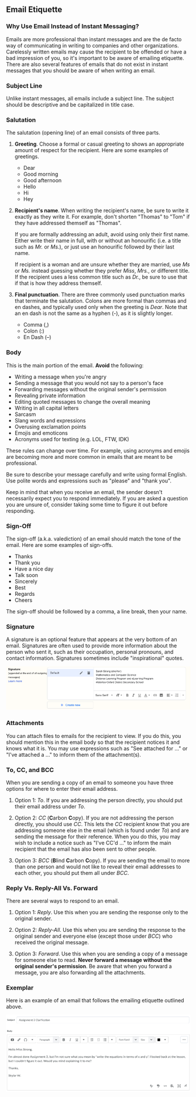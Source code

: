 ## Email Etiquette
### Why Use Email Instead of Instant Messaging?

Emails are more professional than instant messages and are the de facto way of communicating in writing to companies and other organizations. Carelessly written emails may cause the recipient to be offended or have a bad impression of you, so it's important to be aware of emailing etiquette. There are also several features of emails that do not exist in instant messages that you should be aware of when writing an email.

### Subject Line

Unlike instant messages, all emails include a subject line. The subject should be descriptive and be capitalized in title case.

### Salutation

The salutation (opening line) of an email consists of three parts.

1. **Greeting**. Choose a formal or casual greeting to shows an appropriate amount of respect for the recipient. Here are some examples of greetings.

   - Dear
   - Good morning
   - Good afternoon
   - Hello
   - Hi
   - Hey

2. **Recipient's name**. When writing the recipient's name, be sure to write it exactly as they write it. For example, don't shorten "Thomas" to "Tom" if they have addressed themself as "Thomas".

   If you are formally addressing an adult, avoid using only their first name. Either write their name in full, with or without an honourific (i.e. a title such as *Mr.* or *Ms.*), or just use an honourific followed by their last name.

   If recipient is a woman and are unsure whether they are married, use *Ms* or *Ms.* instead guessing whether they prefer *Miss*, *Mrs.*, or different title. If the recipient uses a less common title such as *Dr.*, be sure to use that if that is how they address themself.  

3. **Final punctuation**. There are three commonly used punctuation marks that terminate the salutation. Colons are more formal than commas and en dashes, and typically used only when the greeting is *Dear*. Note that an en dash is not the same as a hyphen (-), as it is slightly longer.

   - Comma (,)
   - Colon (:)
   - En Dash (–)

### Body 

This is the main portion of the email. **Avoid** the following:

- Writing a message when you're angry
- Sending a message that you would not say to a person's face
- Forwarding messages without the original sender's permission
- Revealing private information
- Editing quoted messages to change the overall meaning
- Writing in all capital letters
- Sarcasm
- Slang words and expressions
- Overusing exclamation points
- Emojis and emoticons
- Acronyms used for texting (e.g. LOL, FTW, IDK)

These rules can change over time. For example, using acronyms and emojis are becoming more and more common in emails that are meant to be professional.

Be sure to describe your message carefully and write using formal English. Use polite words and expressions such as "please" and "thank you". 

Keep in mind that when you receive an email, the sender doesn't necessarily expect you to respond immediately. If you are asked a question you are unsure of, consider taking some time to figure it out before responding. 

### Sign-Off

The sign-off (a.k.a. valediction) of an email should match the tone of the email. Here are some examples of sign-offs.

- Thanks
- Thank you
- Have a nice day
- Talk soon
- Sincerely
- Best
- Regards
- Cheers

The sign-off should be followed by a comma, a line break, then your name.

### Signature

A signature is an optional feature that appears at the very bottom of an email. Signatures are often used to provide more information about the person who sent it, such as their occupation, personal pronouns, and contact information. Signatures sometimes include "inspirational" quotes. 

![](../Images/Email_Signature.png)

### Attachments

You can attach files to emails for the recipient to view. If you do this, you should mention this in the email body so that the recipient notices it and knows what it is. You may use expressions such as "See attached for ..." or "I've attached a ..." to inform them of the attachment(s).

### To, CC, and BCC

When you are sending a copy of an email to someone you have three options for where to enter their email address. 

1. Option 1: *To*. If you are addressing the person directly, you should put their email address under *To*.

2. Option 2: *CC* (**C**arbon **C**opy). If you are not addressing the person directly, you should use *CC*. This lets the *CC* recipient know that you are addressing someone else in the email (which is found under *To*) and are sending the message for their reference. When you do this, you may wish to include a notice such as "I've CC'd ..." to inform the main recipient that the email has also been sent to other people.

3. Option 3: *BCC* (**B**lind **C**arbon **C**opy). If you are sending the email to more than one person and would not like to reveal their email addresses to each other, you should put them all under *BCC*.

### Reply Vs. Reply-All Vs. Forward

There are several ways to respond to an email.

1. Option 1: *Reply*. Use this when you are sending the response only to the original sender. 

2. Option 2: *Reply-All*. Use this when you are sending the response to the original sender and everyone else (except those under *BCC*) who received the original message.

3. Option 3: *Forward*. Use this when you are sending a copy of a message for someone else to read. **Never forward a message without the original sender's permission**. Be aware that when you forward a message, you are also forwarding all the attachments.

### Exemplar

Here is an example of an email that follows the emailing etiquette outlined above.

![](../Images/Good_Email.png)
